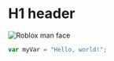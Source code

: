 # H1 header
![Roblox man face](https://i.pinimg.com/736x/1f/0b/ff/1f0bffa9fdfe6afe9bd0578b9c4f0d9a.jpg)

``` javascript
var myVar = "Hello, world!";
```
